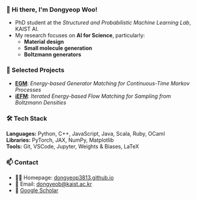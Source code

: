### 👋 Hi there, I'm Dongyeop Woo!
- PhD student at the *Structured and Probabilistic Machine Learning Lab*, KAIST AI.
- My research focuses on **AI for Science**, particularly:
  - **Material design**
  - **Small molecule generation**
  - **Boltzmann generators**

### 📎 Selected Projects
- [**EGM**](https://arxiv.org/abs/2505.19646): *Energy-based Generator Matching for Continuous-Time Markov Processes*
- [**iEFM**](https://arxiv.org/abs/2408.16249): *Iterated Energy-based Flow Matching for Sampling from Boltzmann Densities*

### 🛠️ Tech Stack
**Languages:** Python, C++, JavaScript, Java, Scala, Ruby, OCaml  
**Libraries:** PyTorch, JAX, NumPy, Matplotlib  
**Tools:** Git, VSCode, Jupyter, Weights & Biases, LaTeX

### 📫 Contact
- 🧑‍💻 Homepage: [dongyeop3813.github.io](https://dongyeop3813.github.io)
- 📧 Email: dongyeob@kaist.ac.kr
- 📝 [Google Scholar](https://scholar.google.com/citations?user=jl91FPYAAAAJ)
